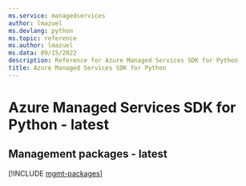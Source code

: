 ```yaml
---
ms.service: managedservices
author: lmazuel
ms.devlang: python
ms.topic: reference
ms.author: lmazuel
ms.data: 09/15/2022
description: Reference for Azure Managed Services SDK for Python
title: Azure Managed Services SDK for Python
---
```

# Azure Managed Services SDK for Python - latest

## Management packages - latest
[!INCLUDE [mgmt-packages](managed-services-mgmt-index.md)]
